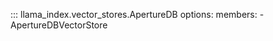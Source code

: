 ::: llama_index.vector_stores.ApertureDB
    options:
      members:
        - ApertureDBVectorStore
